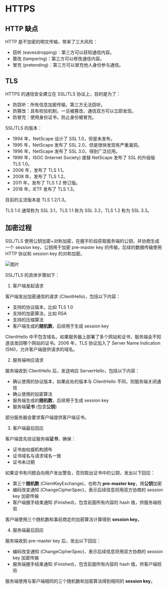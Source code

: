 # HTTPS

## HTTP 缺点

HTTP 是不加密的明文传输，带来了三大风险：

- 窃听 (eavesdropping)：第三方可以获知通信内容。
- 篡改 (tampering)：第三方可以修改通信内容。
- 冒充 (pretending)：第三方可以冒充他人身份参与通信。

## TLS

HTTPS 的通信安全建立在 SSL/TLS 协议上，目的是为了：

- 防窃听：所有信息加密传输，第三方无法窃听。
- 防篡改：具有校验机制，一旦被篡改，通信双方可以立即发现。
- 防冒充：使用身份证书，防止身份被冒充。

SSL/TLS 的版本：

- 1994 年，NetScape 设计了 SSL 1.0，但是未发布。
- 1995 年，NetScape 发布了 SSL 2.0，但是很快发现有严重漏洞。
- 1996 年，NetScape 发布了 SSL 3.0，得到广泛应用。
- 1999 年，ISOC (Internet Society) 接替 NetScape 发布了 SSL 的升级版 TLS 1.0。
- 2006 年，发布了 TLS 1.1。
- 2008 年，发布了 TLS 1.2。
- 2011 年，发布了 TLS 1.2 修订版。
- 2018 年，IETF 发布了 TLS 1.3。

目前的主流版本是 TLS 1.2/1.3。

TLS 1.0 通常称为 SSL 3.1，TLS 1.1 称为 SSL 3.2，TLS 1.2 称为 SSL 3.3。

## 加密过程

SSL/TLS 使用公钥加密+对称加密，在握手阶段获取服务端的公钥，并协商生成一个 session key，公钥用于加密 pre-master key 的传输，后续的数据传输使用 HTTP 协议和 session key 的对称加密。

![图片](https://s2.loli.net/2022/07/20/kHjxvKphJ375AwG.jpg)

SSL/TLS 的具体步骤如下：

1. 客户端发起请求

客户端发出加密通信的请求 (ClientHello)，包括以下内容：

- 支持的协议版本，比如 TLS 1.0
- 支持的加密算法，比如 RSA
- 支持的压缩算法
- 客户端生成的**随机数**，后续用于生成 session key

ClientHello 中不包含域名，如果服务器上部署了多个网站和证书，服务端会不知道该发回哪个网站的证书。2006 年，TLS 协议加入了 Server Name Indication (SNI)，允许客户端提供请求的域名。

2. 服务端响应请求

服务端收到 ClientHello 后，发送响应 ServerHello，包括以下内容：

- 确认使用的协议版本，如果此处的版本与 ClientHello 不同，则服务端关闭通信
- 确认使用的加密算法
- 服务端生成的**随机数**，后续用于生成 session key
- 服务端**证书** (包含**公钥**)

部分服务器会要求客户端提供客户端证书。

3. 客户端最后回应

客户端首先验证服务端**证书**，确保：

- 证书由权威机构颁布
- 证书域名与请求域名一致
- 证书未过期

如果证书有问题会向用户发出警告，否则取出证书中的公钥，发出以下回应：

- 第三个**随机数** (ClientKeyExchange)，也称为 **pre-master key**，用**公钥**加密
- 编码改变通知 (ChangeCipherSpec)，表示后续信息将用双方协商的 session key 加密传输
- 客户端握手结束通知 (Finished)，包含前面所有内容的 hash 值，供服务端校验

客户端使用三个随机数和事前商定的加密算法计算得到 **session key**。

4. 服务端最后回应

服务端收到 pre-master key 后，发出以下回应：

- 编码改变通知 (ChangeCipherSpec)，表示后续信息将用双方协商的 session key 加密传输
- 服务端握手结束通知 (Finished)，包含前面所有内容的 hash 值，供客户端校验

服务端使用与客户端相同的三个随机数和加密算法得到相同的 **session key**。
